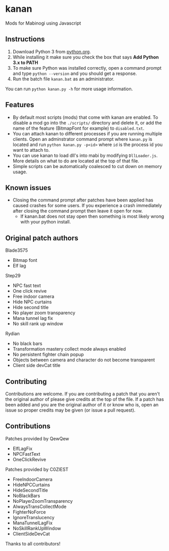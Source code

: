 # kanan
Mods for Mabinogi using Javascript

## Instructions
1. Download Python 3 from [python.org](https://www.python.org/downloads/). 
2. While installing it make sure you check the box that says **Add Python 3.x to
PATH**
3. To make sure Python was installed correctly, open a command prompt and type
`python --version` and you should get a response.
4. Run the batch file `kanan.bat` as an administrator.

You can run `python kanan.py -h` for more usage information.

## Features
* By default most scripts (mods) that come with kanan are enabled. To disable a 
mod go into the `./scripts/` directory and delete it, or add the name of the 
feature (BitmapFont for example) to `disabled.txt`.
* You can attach kanan to different processes if you are running multiple clients. Open an adminstrator command prompt where `kanan.py` is located and run 
`python kanan.py -p<id>` where `id` is the process id you want to attach to. 
* You can use kanan to load dll's into mabi by modifying `DllLoader.js`. More 
details on what to do are located at the top of that file.
* Simple scripts can be automatically coalesced to cut down on memory usage.

## Known issues
* Closing the command prompt after patches have been applied has caused crashes
for some users. If you experience a crash immediately after closing the command
prompt then leave it open for now.
    * If kanan.bat does not stay open then something is most likely wrong with
your python install.

## Original patch authors
Blade3575 
* Bitmap font
* Elf lag

Step29 
* NPC fast text
* One click revive
* Free indoor camera
* Hide NPC curtains
* Hide second title
* No player zoom transparency
* Mana tunnel lag fix
* No skill rank up window

Rydian
* No black bars
* Transformation mastery collect mode always enabled
* No persistent fighter chain popup
* Objects between camera and character do not become transparent
* Client side devCat title

## Contributing
Contributions are welcome. If you are contributing a patch that you aren't the
original author of please give credits at the top of the file. If a patch has 
been added and you are the original author of it or know who is, open an issue
so proper credits may be given (or issue a pull request).

## Contributions
Patches provided by QewQew
* ElfLagFix
* NPCFastText
* OneClickRevive

Patches provided by C0ZIEST
* FreeIndoorCamera
* HideNPCCurtains
* HideSecondTitle
* NoBlackBars
* NoPlayerZoomTransparency
* AlwaysTransCollectMode
* FighterNoForce
* IgnoreTranslucency
* ManaTunnelLagFix
* NoSkillRankUpWindow
* ClientSideDevCat

Thanks to all contributors!
